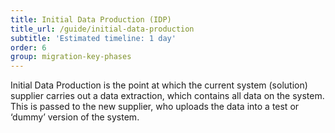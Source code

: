 ```yaml
---
title: Initial Data Production (IDP)
title_url: /guide/initial-data-production
subtitle: 'Estimated timeline: 1 day'
order: 6
group: migration-key-phases
---
```


Initial Data Production is the point at which the current system (solution) supplier carries out a data extraction, which contains all data on the system. This is passed to the new supplier, who uploads the data into a test or ‘dummy’ version of the system.  
